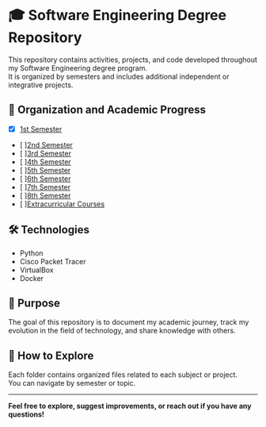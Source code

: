 # 🎓 Software Engineering Degree Repository

This repository contains activities, projects, and code developed throughout my Software Engineering degree program.  
It is organized by semesters and includes additional independent or integrative projects.

## 📁 Organization and Academic Progress

- [x] [1st Semester](./1st-semester)
- [ ][2nd Semester](./2nd-semester)
- [ ][3rd Semester](./3rd-semester)
- [ ][4th Semester](./4th-semester)
- [ ][5th Semester](./5th-semester)
- [ ][6th Semester](./6th-semester)
- [ ][7th Semester](./7th-semester)
- [ ][8th Semester](./8th-semester)
- [ ][Extracurricular Courses](./extra-courses)
## 🛠️ Technologies

- Python
- Cisco Packet Tracer
- VirtualBox
- Docker

## 📌 Purpose

The goal of this repository is to document my academic journey, track my evolution in the field of technology, and share knowledge with others.

## 🚀 How to Explore

Each folder contains organized files related to each subject or project.  
You can navigate by semester or topic.

---

**Feel free to explore, suggest improvements, or reach out if you have any questions!**

